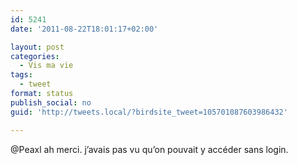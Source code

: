```yaml
---
id: 5241
date: '2011-08-22T18:01:17+02:00'

layout: post
categories:
  - Vis ma vie
tags:
  - tweet
format: status
publish_social: no
guid: 'http://tweets.local/?birdsite_tweet=105701087603986432'

---
```


@Peaxl ah merci. j’avais pas vu qu’on pouvait y accéder sans login.